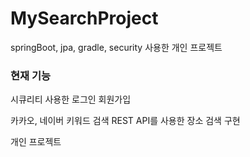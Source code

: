 # MySearchProject
springBoot, jpa, gradle, security 사용한 개인 프로젝트

### 현재 기능

시큐리티 사용한 로그인 회원가입 

카카오, 네이버 키워드 검색 REST API를 사용한 장소 검색 구현

개인 프로젝트 
